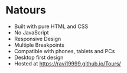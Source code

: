 # Natours
- Built with pure HTML and CSS
- No JavaScript
- Responsive Design
- Multiple Breakpoints
- Compatible with phones, tablets and PCs
- Desktop first design
- Hosted at https://ravi19999.github.io/Tours/

